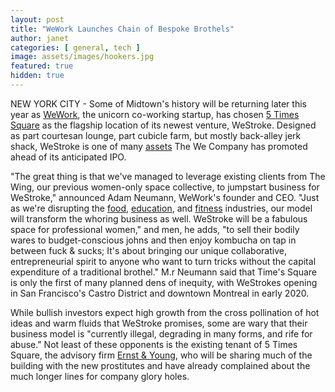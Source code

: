 ```yaml
---
layout: post
title: "WeWork Launches Chain of Bespoke Brothels"
author: janet
categories: [ general, tech ]
image: assets/images/hookers.jpg
featured: true
hidden: true
---
```


NEW YORK CITY - Some of Midtown's history will be returning later this year as [WeWork](https://en.wikipedia.org/wiki/WeWork), the unicorn co-working startup, has chosen [5 Times Square](https://www.google.com/maps/search/5+Times+Square,+New+York,+NY+10036/@40.7558284,-73.9896459) as the flagship location of its newest venture, WeStroke. Designed as part courtesan lounge, part cubicle farm, but mostly back-alley jerk shack, WeStroke is one of many [assets](https://www.cnn.com/2018/10/30/tech/wework-school-wegrow/index.html) The We Company has promoted ahead of its anticipated IPO.

"The great thing is that we've managed to leverage existing clients from The Wing, our previous women-only space collective, to jumpstart business for WeStroke," announced Adam Neumann, WeWork's founder and CEO. "Just as we're disrupting the [food](https://www.wework.com/newsroom/posts/wework-labs-launches-wework-food-labs), [education](https://www.cnn.com/2018/10/30/tech/wework-school-wegrow/index.html), and [fitness](https://www.nytimes.com/2017/10/12/style/wework-fitness-gyms.html) industries, our model will transform the whoring business as well. WeStroke will be a fabulous space for professional women," and men, he adds, "to sell their bodily wares to budget-conscious johns and then enjoy kombucha on tap in between fuck & sucks; It's about bringing our unique collaborative, entrepreneurial spirit to anyone who want to turn tricks without the capital expenditure of a traditional brothel." M.r Neumann said that Time's Square is only the first of many planned dens of inequity, with WeStrokes opening in San Francisco's Castro District and downtown Montreal in early 2020. 

While bullish investors expect high growth from the cross pollination of hot ideas and warm fluids that WeStroke promises, some are wary that their business model is "currently illegal, degrading in many forms, and rife for abuse." Not least of these opponents is the existing tenant of 5 Times Square, the advisory firm [Ernst & Young](https://en.wikipedia.org/wiki/Ernst_%26_Young), who will be sharing much of the building with the new prostitutes and have already complained about the much longer lines for company glory holes.